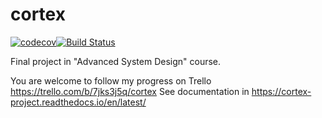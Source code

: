 # cortex

[![codecov](https://codecov.io/gh/tomtsabar9/cortex/branch/master/graph/badge.svg)](https://codecov.io/gh/tomtsabar9/cortex)[![Build Status](https://travis-ci.org/tomtsabar9/cortex.svg?branch=master)](https://travis-ci.org/tomtsabar9/cortex)

Final project in "Advanced System Design" course.

You are welcome to follow my progress on Trello https://trello.com/b/7jks3j5q/cortex
See documentation in https://cortex-project.readthedocs.io/en/latest/



